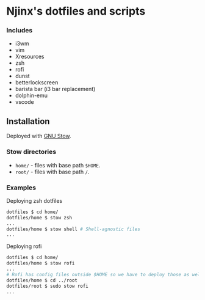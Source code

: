 # Njinx's dotfiles and scripts

### Includes
- i3wm
- vim
- Xresources
- zsh
- rofi
- dunst
- betterlockscreen
- barista bar (i3 bar replacement)
- dolphin-emu
- vscode

## Installation

Deployed with [GNU Stow](https://www.gnu.org/software/stow/).

### Stow directories
- `home/` - files with base path `$HOME`.
- `root/` - files with base path `/`.

### Examples

Deploying zsh dotfiles
```sh
dotfiles $ cd home/
dotfiles/home $ stow zsh
...
dotfiles/home $ stow shell # Shell-agnostic files
...
```

Deploying rofi
```sh
dotfiles $ cd home/
dotfiles/home $ stow rofi
...
# Rofi has config files outside $HOME so we have to deploy those as well.
dotfiles/home $ cd ../root
dotfiles/root $ sudo stow rofi
...
```
